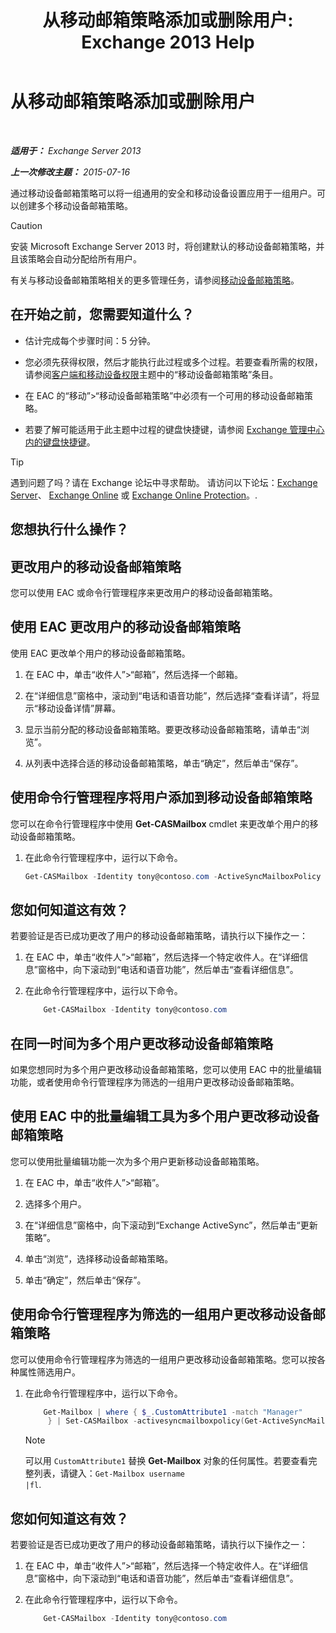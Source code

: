 ﻿---
title: '从移动邮箱策略添加或删除用户: Exchange 2013 Help'
TOCTitle: 从移动邮箱策略添加或删除用户
ms:assetid: 4ca8e395-c074-4165-b788-16fae3e2ccab
ms:mtpsurl: https://technet.microsoft.com/zh-cn/library/Aa997929(v=EXCHG.150)
ms:contentKeyID: 50490501
ms.date: 01/11/2018
mtps_version: v=EXCHG.150
ms.translationtype: HT
---

# 从移动邮箱策略添加或删除用户

 

_**适用于：** Exchange Server 2013_

_**上一次修改主题：** 2015-07-16_

通过移动设备邮箱策略可以将一组通用的安全和移动设备设置应用于一组用户。可以创建多个移动设备邮箱策略。

> [!CAUTION]  
> 安装 Microsoft Exchange Server 2013 时，将创建默认的移动设备邮箱策略，并且该策略会自动分配给所有用户。


有关与移动设备邮箱策略相关的更多管理任务，请参阅[移动设备邮箱策略](mobile-device-mailbox-policies-exchange-2013-help.md)。

## 在开始之前，您需要知道什么？

  - 估计完成每个步骤时间：5 分钟。

  - 您必须先获得权限，然后才能执行此过程或多个过程。若要查看所需的权限，请参阅[客户端和移动设备权限](clients-and-mobile-devices-permissions-exchange-2013-help.md)主题中的“移动设备邮箱策略”条目。

  - 在 EAC 的“移动”\>“移动设备邮箱策略”中必须有一个可用的移动设备邮箱策略。

  - 若要了解可能适用于此主题中过程的键盘快捷键，请参阅 [Exchange 管理中心内的键盘快捷键](keyboard-shortcuts-in-the-exchange-admin-center-exchange-online-protection-help.md)。

> [!TIP]  
> 遇到问题了吗？请在 Exchange 论坛中寻求帮助。 请访问以下论坛：<a href="https://go.microsoft.com/fwlink/p/?linkid=60612">Exchange Server</a>、 <a href="https://go.microsoft.com/fwlink/p/?linkid=267542">Exchange Online</a> 或 <a href="https://go.microsoft.com/fwlink/p/?linkid=285351">Exchange Online Protection</a>。.


## 您想执行什么操作？

## 更改用户的移动设备邮箱策略

您可以使用 EAC 或命令行管理程序来更改用户的移动设备邮箱策略。

## 使用 EAC 更改用户的移动设备邮箱策略

使用 EAC 更改单个用户的移动设备邮箱策略。

1.  在 EAC 中，单击“收件人”\>“邮箱”，然后选择一个邮箱。

2.  在“详细信息”窗格中，滚动到“电话和语音功能”，然后选择“查看详请”，将显示“移动设备详情”屏幕。

3.  显示当前分配的移动设备邮箱策略。要更改移动设备邮箱策略，请单击“浏览”。

4.  从列表中选择合适的移动设备邮箱策略，单击“确定”，然后单击“保存”。

## 使用命令行管理程序将用户添加到移动设备邮箱策略

您可以在命令行管理程序中使用 **Get-CASMailbox** cmdlet 来更改单个用户的移动设备邮箱策略。

1.  在此命令行管理程序中，运行以下命令。
    
    ```powershell
    Get-CASMailbox -Identity tony@contoso.com -ActiveSyncMailboxPolicy "Sales" 
    ```
    
## 您如何知道这有效？

若要验证是否已成功更改了用户的移动设备邮箱策略，请执行以下操作之一：

1.  在 EAC 中，单击“收件人”\>“邮箱”，然后选择一个特定收件人。在“详细信息”窗格中，向下滚动到“电话和语音功能”，然后单击“查看详细信息”。

2.  在此命令行管理程序中，运行以下命令。
    
    ```powershell
        Get-CASMailbox -Identity tony@contoso.com 
    ```

## 在同一时间为多个用户更改移动设备邮箱策略

如果您想同时为多个用户更改移动设备邮箱策略，您可以使用 EAC 中的批量编辑功能，或者使用命令行管理程序为筛选的一组用户更改移动设备邮箱策略。

## 使用 EAC 中的批量编辑工具为多个用户更改移动设备邮箱策略

您可以使用批量编辑功能一次为多个用户更新移动设备邮箱策略。

1.  在 EAC 中，单击“收件人”\>“邮箱”。

2.  选择多个用户。

3.  在“详细信息”窗格中，向下滚动到“Exchange ActiveSync”，然后单击“更新策略”。

4.  单击“浏览”，选择移动设备邮箱策略。

5.  单击“确定”，然后单击“保存”。

## 使用命令行管理程序为筛选的一组用户更改移动设备邮箱策略

您可以使用命令行管理程序为筛选的一组用户更改移动设备邮箱策略。您可以按各种属性筛选用户。

1.  在此命令行管理程序中，运行以下命令。
    
    ```powershell
        Get-Mailbox | where { $_.CustomAttribute1 -match "Manager"
         } | Set-CASMailbox -activesyncmailboxpolicy(Get-ActiveSyncMailboxPolicy "Contoso").Identity
    ```

    > [!NOTE]  
    > 可以用 <code>CustomAttribute1</code> 替换 <strong>Get-Mailbox</strong> 对象的任何属性。若要查看完整列表，请键入：<code>Get-Mailbox username |fl</code>.


## 您如何知道这有效？

若要验证是否已成功更改了用户的移动设备邮箱策略，请执行以下操作之一：

1.  在 EAC 中，单击“收件人”\>“邮箱”，然后选择一个特定收件人。在“详细信息”窗格中，向下滚动到“电话和语音功能”，然后单击“查看详细信息”。

2.  在此命令行管理程序中，运行以下命令。
    
    ```powershell
        Get-CASMailbox -Identity tony@contoso.com
    ```

